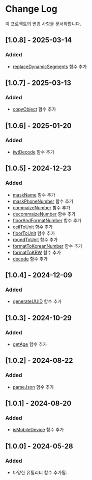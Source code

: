 # Change Log

이 프로젝트의 변경 사항을 문서화합니다.

## [1.0.8] - 2025-03-14

### Added

- [replaceDynamicSegments](src/replaceDynamicSegments.ts) 함수 추가

## [1.0.7] - 2025-03-13

### Added

- [copyObject](src/copyObject.ts) 함수 추가

## [1.0.6] - 2025-01-20

### Added

- [jwtDecode](src/jwtDecode.ts) 함수 추가

## [1.0.5] - 2024-12-23

### Added

- [maskName](src/masking/maskName.ts) 함수 추가
- [maskPhoneNumber](src/masking/maskPhoneNumber.ts) 함수 추가
- [commaizeNumber](src/number/commaizeNumber.ts) 함수 추가
- [decommaizeNumber](src/number/decommaizeNumber.ts) 함수 추가
- [floorAndFormatNumber](src/number/floorAndFormatNumber.ts) 함수 추가
- [ceilToUnit](src/number/formatter.ts) 함수 추가
- [floorToUnit](src/number/formatter.ts) 함수 추가
- [roundToUnit](src/number/formatter.ts) 함수 추가
- [formatToKoreanNumber](src/number/formatToKoreanNumber.ts) 함수 추가
- [formatToKRW](src/number/formatToKRW.ts) 함수 추가
- [decode](src/decode.ts) 함수 추가

## [1.0.4] - 2024-12-09

### Added

- [generateUUID](src/generateUUID.ts) 함수 추가

## [1.0.3] - 2024-10-29

### Added

- [getAge](src/getAge.ts) 함수 추가

## [1.0.2] - 2024-08-22

### Added

- [parseJson](src/string/parseJson.ts) 함수 추가

## [1.0.1] - 2024-08-20

### Added

- [isMobileDevice](src/isMobileDevice.ts) 함수 추가

## [1.0.0] - 2024-05-28

### Added

- 다양한 유틸리티 함수 추가됨.
